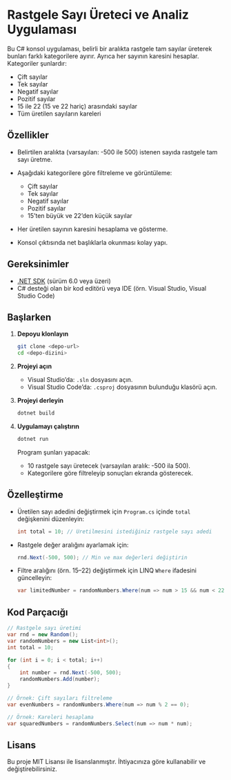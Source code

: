 # Rastgele Sayı Üreteci ve Analiz Uygulaması

Bu C# konsol uygulaması, belirli bir aralıkta rastgele tam sayılar üreterek bunları farklı kategorilere ayırır. Ayrıca her sayının karesini hesaplar. Kategoriler şunlardır:

* Çift sayılar
* Tek sayılar
* Negatif sayılar
* Pozitif sayılar
* 15 ile 22 (15 ve 22 hariç) arasındaki sayılar
* Tüm üretilen sayıların kareleri

## Özellikler

* Belirtilen aralıkta (varsayılan: -500 ile 500) istenen sayıda rastgele tam sayı üretme.
* Aşağıdaki kategorilere göre filtreleme ve görüntüleme:

  * Çift sayılar
  * Tek sayılar
  * Negatif sayılar
  * Pozitif sayılar
  * 15’ten büyük ve 22’den küçük sayılar
* Her üretilen sayının karesini hesaplama ve gösterme.
* Konsol çıktısında net başlıklarla okunması kolay yapı.

## Gereksinimler

* [.NET SDK](https://dotnet.microsoft.com/download) (sürüm 6.0 veya üzeri)
* C# desteği olan bir kod editörü veya IDE (örn. Visual Studio, Visual Studio Code)

## Başlarken

1. **Depoyu klonlayın**

   ```bash
   git clone <depo-url>
   cd <depo-dizini>
   ```

2. **Projeyi açın**

   * Visual Studio’da: `.sln` dosyasını açın.
   * Visual Studio Code’da: `.csproj` dosyasının bulunduğu klasörü açın.

3. **Projeyi derleyin**

   ```bash
   dotnet build
   ```

4. **Uygulamayı çalıştırın**

   ```bash
   dotnet run
   ```

   Program şunları yapacak:

   * 10 rastgele sayı üretecek (varsayılan aralık: -500 ila 500).
   * Kategorilere göre filtreleyip sonuçları ekranda gösterecek.

## Özelleştirme

* Üretilen sayı adedini değiştirmek için `Program.cs` içinde `total` değişkenini düzenleyin:

  ```csharp
  int total = 10; // Üretilmesini istediğiniz rastgele sayı adedi
  ```

* Rastgele değer aralığını ayarlamak için:

  ```csharp
  rnd.Next(-500, 500); // Min ve max değerleri değiştirin
  ```

* Filtre aralığını (örn. 15–22) değiştirmek için LINQ `Where` ifadesini güncelleyin:

  ```csharp
  var limitedNumber = randomNumbers.Where(num => num > 15 && num < 22);
  ```

## Kod Parçacığı

```csharp
// Rastgele sayı üretimi
var rnd = new Random();
var randomNumbers = new List<int>();
int total = 10;

for (int i = 0; i < total; i++)
{
    int number = rnd.Next(-500, 500);
    randomNumbers.Add(number);
}

// Örnek: Çift sayıları filtreleme
var evenNumbers = randomNumbers.Where(num => num % 2 == 0);

// Örnek: Kareleri hesaplama
var squaredNumbers = randomNumbers.Select(num => num * num);
```

## Lisans

Bu proje MIT Lisansı ile lisanslanmıştır. İhtiyacınıza göre kullanabilir ve değiştirebilirsiniz.
